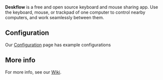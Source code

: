 **Deskflow** is a free and open source keyboard and mouse sharing app.
Use the keyboard, mouse, or trackpad of one computer to control nearby computers,
and work seamlessly between them.


## Configuration
Our [Configuration] page has example configurations


## More info

For more info, see our [Wiki](https://github.com/deskflow/deskflow/wiki).

[Configuration]:configuration.md
